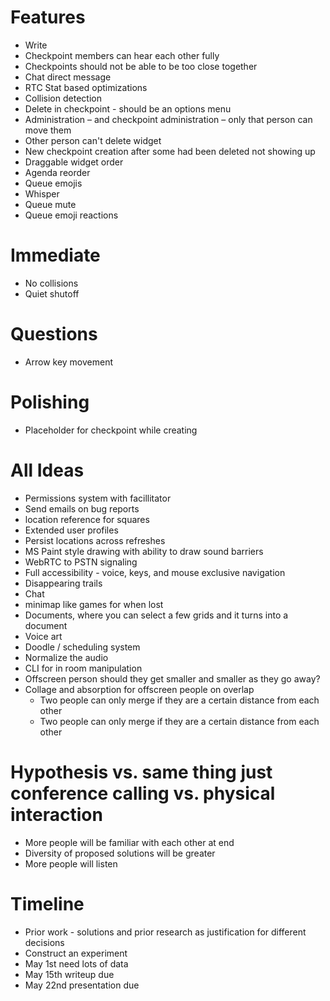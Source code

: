 # Features
* Write
* Checkpoint members can hear each other fully
* Checkpoints should not be able to be too close together
* Chat direct message
* RTC Stat based optimizations
* Collision detection
* Delete in checkpoint - should be an options menu
* Administration – and checkpoint administration – only that person can move them
* Other person can't delete widget
* New checkpoint creation after some had been deleted not showing up
* Draggable widget order
* Agenda reorder
* Queue emojis
* Whisper
* Queue mute
* Queue emoji reactions

# Immediate
* No collisions
* Quiet shutoff

# Questions
* Arrow key movement

# Polishing
* Placeholder for checkpoint while creating

# All Ideas
* Permissions system with facillitator
* Send emails on bug reports
* location reference for squares
* Extended user profiles
* Persist locations across refreshes
* MS Paint style drawing with ability to draw sound barriers
* WebRTC to PSTN signaling
* Full accessibility - voice, keys, and mouse exclusive navigation
* Disappearing trails
* Chat
* minimap like games for when lost
* Documents, where you can select a few grids and it turns into a document
* Voice art
* Doodle / scheduling system
* Normalize the audio
* CLI for in room manipulation
* Offscreen person should they get smaller and smaller as they go away?
* Collage and absorption for offscreen people on overlap
  * Two people can only merge if they are a certain distance from each other
  * Two people can only merge if they are a certain distance from each other

# Hypothesis vs. same thing just conference calling vs. physical interaction
* More people will be familiar with each other at end
* Diversity of proposed solutions will be greater
* More people will listen

# Timeline
* Prior work - solutions and prior research as justification for different
    decisions
* Construct an experiment
* May 1st need lots of data
* May 15th writeup due
* May 22nd presentation due
